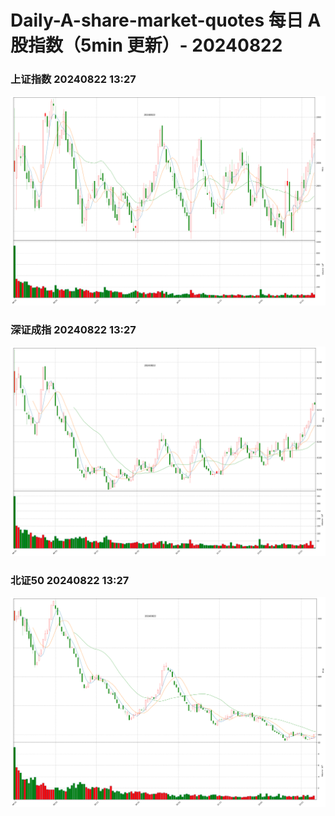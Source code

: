 
# Daily-A-share-market-quotes 每日 A 股指数（5min 更新）- 20240822

### 上证指数 20240822 13:27
![](./fig/2024/8/20240822-sh000001.png)

### 深证成指 20240822 13:27
![](./fig/2024/8/20240822-sz399001.png)

### 北证50 20240822 13:27
![](./fig/2024/8/20240822-bj899050.png)
